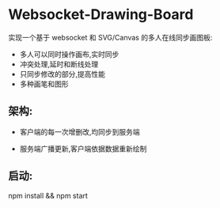 # Websocket-Drawing-Board
实现一个基于 websocket 和 SVG/Canvas 的多人在线同步画图板:
* 多人可以同时操作画布,实时同步
* 冲突处理,延时和断线处理
* 只同步修改的部分,提高性能
* 多种画笔和图形

## 架构:
* 客户端的每一次增删改,均同步到服务端

* 服务端广播更新,客户端依据数据重新绘制

## 启动:
npm install && npm start
